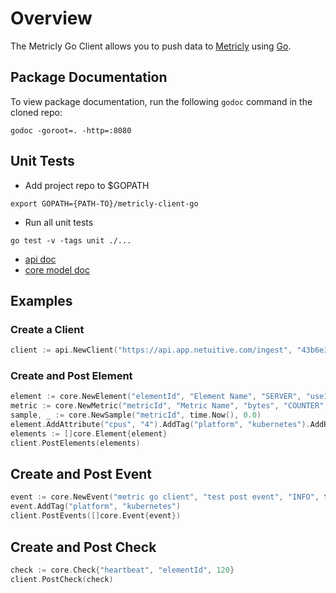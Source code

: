 # Overview
The Metricly Go Client allows you to push data to [Metricly](https://www.metricly.com) using [Go](https://golang.org).

## Package Documentation
To view package documentation, run the following `godoc` command in the cloned repo:
```shell
godoc -goroot=. -http=:8080
```
## Unit Tests
* Add project repo to $GOPATH
```shell
export GOPATH={PATH-TO}/metricly-client-go
```
* Run all unit tests
```shell
go test -v -tags unit ./...
```

* [api doc](http://localhost:8080/pkg/api)
* [core model doc](http://localhost:8080/pkg/model/core)

## Examples
### Create a Client
```go
client := api.NewClient("https://api.app.netuitive.com/ingest", "43b6e3843e5db961fbc38cc24e796512")
````

### Create and Post Element
```go
element := core.NewElement("elementId", "Element Name", "SERVER", "use1a")
metric := core.NewMetric("metricId", "Metric Name", "bytes", "COUNTER", "None", core.Tag{"env", "prod"})
sample, _ := core.NewSample("metricId", time.Now(), 0.0)
element.AddAttribute("cpus", "4").AddTag("platform", "kubernetes").AddRelation("relatedElementId").AddMetric(metric).AddSample(sample)
elements := []core.Element{element}
client.PostElements(elements)
```

## Create and Post Event
```go
event := core.NewEvent("metric go client", "test post event", "INFO", time.Now(), core.ElementMessage{"elementId", "INFO", "test"})
event.AddTag("platform", "kubernetes")
client.PostEvents([]core.Event{event})
````

## Create and Post Check
```go
check := core.Check{"heartbeat", "elementId", 120}
client.PostCheck(check)
```